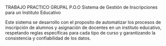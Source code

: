 TRABAJO PRACTICO GRUPAL P.O.O
Sistema de Gestión de Inscripciones para un Instituto Educativo

Este sistema se desarrollo con el proposito de automatizar los procesos de inscripción de alumnos y asignación de docentes en un instituto educativo, respetando reglas específicas para cada tipo de curso y garantizando la consistencia y confiabilidad de los datos.
